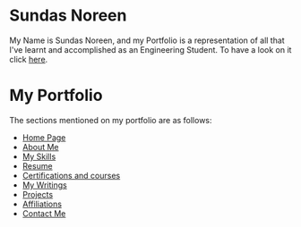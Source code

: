 # Sundas Noreen
My Name is Sundas Noreen, and my Portfolio is a representation of all that I've learnt and accomplished as an Engineering Student.
To have a look on it click <a href="https://SundasNoreen.github.io/portfolio">here</a>.

# My Portfolio
The sections mentioned on my portfolio are as follows:
<ul><li><a href="https://SundasNoreen.github.io/sundas">Home Page</a></li>
 <li><a href="https://SundasNoreen.github.io/sundas/#about">About Me</a></li>
 <li><a href="https://SundasNoreen.github.io/sundas/#skills">My Skills</a></li>
 <li><a href="https://SundasNoreen.github.io/sundas/#resume">Resume</a></li>
 <li><a href="https://SundasNoreen.github.io/sundas/#courses">Certifications and courses</a></li>
 <li><a href="https://SundasNoreen.github.io/sundas/#blog">My Writings</a></li>
 <li><a href="https://SundasNoreen.github.io/sundas/#projects">Projects</a></li>
 <li><a href="https://SundasNoreen.github.io/sundas/#affiliations">Affiliations</a></li>
 <li><a href="https://SundasNoreen.github.io/sundas/#contact">Contact Me</a></li></ul>
 

